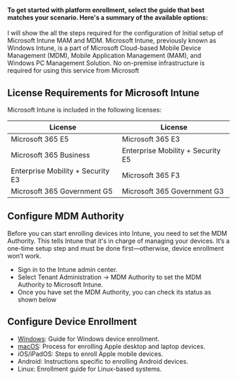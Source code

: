

#### To get started with platform enrollment, select the guide that best matches your scenario. Here's a summary of the available options:

I will show the all the steps required for the configuration of Initial setup of Microsoft Intune MAM and MDM. Microsoft Intune, previously known as Windows Intune, is a part of Microsoft Cloud-based Mobile Device Management (MDM), Mobile Application Management (MAM), and Windows PC Management Solution. No on-premise infrastructure is required for using this service from Microsoft


## License Requirements for Microsoft Intune


Microsoft Intune is included in the following licenses:

| License                              | License                              |
|--------------------------------------|--------------------------------------|
| Microsoft 365 E5                     | Microsoft 365 E3                     |
| Microsoft 365 Business               | Enterprise Mobility + Security E5    |
| Enterprise Mobility + Security E3    | Microsoft 365 F3                     |
| Microsoft 365 Government G5          | Microsoft 365 Government G3          |


## Configure MDM Authority

Before you can start enrolling devices into Intune, you need to set the MDM Authority. This tells Intune that it's in charge of managing your devices. It’s a one-time setup step and must be done first—otherwise, device enrollment won’t work.

-  Sign in to the Intune admin center.
-  Select Tenant Administration -> MDM Authority to set the MDM Authority to Microsoft Intune.
-  Once you have set the MDM Authority, you can check its status as shown below



## Configure Device Enrollment

-  [Windows](https://github.com/shahin4s/Deployement/blob/main/Windows%20Autopilot%20Setup%20Guide.md): Guide for Windows device enrollment.
-  [macOS](https://github.com/shahin4s/Deployement/blob/main/Enrolling%20macOS%20device%20to%20Intune%20MDM.MD): Process for enrolling Apple desktop and laptop devices.
-  iOS/iPadOS: Steps to enroll Apple mobile devices.
-  Android: Instructions specific to enrolling Android devices.
-  Linux: Enrollment guide for Linux-based systems.
